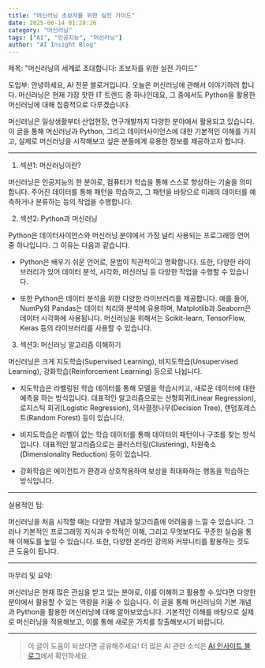 ```yaml
---
title: "머신러닝 초보자를 위한 실전 가이드"
date: 2025-06-14 01:28:26
category: "머신러닝"
tags: ["AI", "인공지능", "머신러닝"]
author: "AI Insight Blog"
---
```


제목: "머신러닝의 세계로 초대합니다: 초보자를 위한 실전 가이드"

도입부:
안녕하세요, AI 전문 블로거입니다. 오늘은 머신러닝에 관해서 이야기하려 합니다. 머신러닝은 현재 가장 핫한 IT 트렌드 중 하나인데요, 그 중에서도 Python을 활용한 머신러닝에 대해 집중적으로 다루겠습니다. 

머신러닝은 일상생활부터 산업현장, 연구개발까지 다양한 분야에서 활용되고 있습니다. 이 글을 통해 머신러닝과 Python, 그리고 데이터사이언스에 대한 기본적인 이해를 가지고, 실제로 머신러닝을 시작해보고 싶은 분들에게 유용한 정보를 제공하고자 합니다.

------
1. 섹션1: 머신러닝이란?

머신러닝은 인공지능의 한 분야로, 컴퓨터가 학습을 통해 스스로 향상하는 기술을 의미합니다. 주어진 데이터를 통해 패턴을 학습하고, 그 패턴을 바탕으로 미래의 데이터를 예측하거나 분류하는 등의 작업을 수행합니다.

2. 섹션2: Python과 머신러닝

Python은 데이터사이언스와 머신러닝 분야에서 가장 널리 사용되는 프로그래밍 언어 중 하나입니다. 그 이유는 다음과 같습니다.

- Python은 배우기 쉬운 언어로, 문법이 직관적이고 명확합니다. 또한, 다양한 라이브러리가 있어 데이터 분석, 시각화, 머신러닝 등 다양한 작업을 수행할 수 있습니다. 

- 또한 Python은 데이터 분석을 위한 다양한 라이브러리를 제공합니다. 예를 들어, NumPy와 Pandas는 데이터 처리와 분석에 유용하며, Matplotlib과 Seaborn은 데이터 시각화에 사용됩니다. 머신러닝을 위해서는 Scikit-learn, TensorFlow, Keras 등의 라이브러리를 사용할 수 있습니다.

3. 섹션3: 머신러닝 알고리즘 이해하기 

머신러닝은 크게 지도학습(Supervised Learning), 비지도학습(Unsupervised Learning), 강화학습(Reinforcement Learning) 등으로 나뉩니다. 

- 지도학습은 라벨링된 학습 데이터를 통해 모델을 학습시키고, 새로운 데이터에 대한 예측을 하는 방식입니다. 대표적인 알고리즘으로는 선형회귀(Linear Regression), 로지스틱 회귀(Logistic Regression), 의사결정나무(Decision Tree), 랜덤포레스트(Random Forest) 등이 있습니다.

- 비지도학습은 라벨이 없는 학습 데이터를 통해 데이터의 패턴이나 구조를 찾는 방식입니다. 대표적인 알고리즘으로는 클러스터링(Clustering), 차원축소(Dimensionality Reduction) 등이 있습니다.

- 강화학습은 에이전트가 환경과 상호작용하며 보상을 최대화하는 행동을 학습하는 방식입니다.

------
실용적인 팁:

머신러닝을 처음 시작할 때는 다양한 개념과 알고리즘에 어려움을 느낄 수 있습니다. 그러나 기본적인 프로그래밍 지식과 수학적인 이해, 그리고 무엇보다도 꾸준한 실습을 통해 이해도를 높일 수 있습니다. 또한, 다양한 온라인 강의와 커뮤니티를 활용하는 것도 큰 도움이 됩니다.

------
마무리 및 요약:

머신러닝은 현재 많은 관심을 받고 있는 분야로, 이를 이해하고 활용할 수 있다면 다양한 분야에서 활용할 수 있는 역량을 키울 수 있습니다. 이 글을 통해 머신러닝의 기본 개념과 Python을 활용한 머신러닝에 대해 알아보았습니다. 기본적인 이해를 바탕으로 실제로 머신러닝을 적용해보고, 이를 통해 새로운 가치를 창출해보시기 바랍니다.


---

> 이 글이 도움이 되셨다면 공유해주세요! 
> 더 많은 AI 관련 소식은 [AI 인사이트 블로그](https://tonyhwang1004.github.io/ai-insight-blog)에서 확인하세요.
